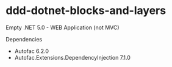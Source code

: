 # ddd-dotnet-blocks-and-layers
Empty .NET 5.0 - WEB Application (not MVC) 

Dependencies
- Autofac 6.2.0
- Autofac.Extensions.DependencyInjection 7.1.0
